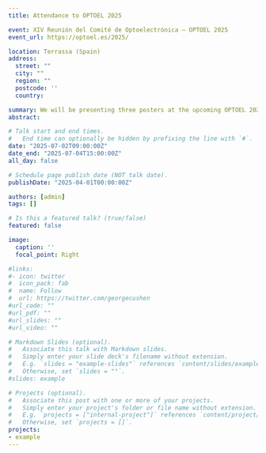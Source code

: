 ```yaml
---
title: Attendance to OPTOEL 2025

event: XIV Reunión del Comité de Optoelectrónica – OPTOEL 2025
event_url: https://optoel.es/2025/

location: Terrassa (Spain)
address:
  street: ""
  city: ""
  region: ""
  postcode: ''
  country:

summary: We will be presenting three posters at the upcoming OPTOEL 2025 
abstract:

# Talk start and end times.
#   End time can optionally be hidden by prefixing the line with `#`.
date: "2025-07-02T09:00:00Z"
date_end: "2025-07-04T15:00:00Z"
all_day: false

# Schedule page publish date (NOT talk date).
publishDate: "2025-04-01T00:00:00Z"

authors: [admin]
tags: []

# Is this a featured talk? (true/false)
featured: false

image:
  caption: ''
  focal_point: Right

#links:
#- icon: twitter
#  icon_pack: fab
#  name: Follow
#  url: https://twitter.com/georgecushen
#url_code: ""
#url_pdf: ""
#url_slides: ""
#url_video: ""

# Markdown Slides (optional).
#   Associate this talk with Markdown slides.
#   Simply enter your slide deck's filename without extension.
#   E.g. `slides = "example-slides"` references `content/slides/example-slides.md`.
#   Otherwise, set `slides = ""`.
#slides: example

# Projects (optional).
#   Associate this post with one or more of your projects.
#   Simply enter your project's folder or file name without extension.
#   E.g. `projects = ["internal-project"]` references `content/project/deep-learning/index.md`.
#   Otherwise, set `projects = []`.
projects:
- example
---
```


